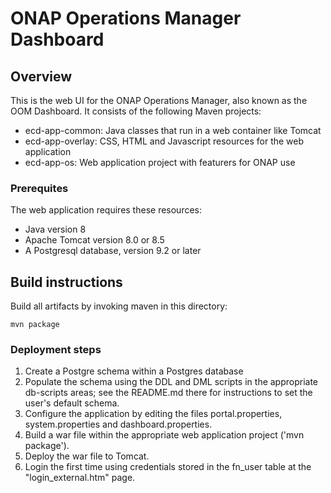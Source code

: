 # ONAP Operations Manager Dashboard

## Overview 

This is the web UI for the ONAP Operations Manager, also known as the OOM Dashboard. 
It consists of the following Maven projects:
- ecd-app-common:  Java classes that run in a web container like Tomcat
- ecd-app-overlay: CSS, HTML and Javascript resources for the web application
- ecd-app-os:      Web application project with featurers for ONAP use

### Prerequites

The web application requires these resources:
- Java version 8
- Apache Tomcat version 8.0 or 8.5
- A Postgresql database, version 9.2 or later

## Build instructions

Build all artifacts by invoking maven in this directory:

    mvn package
  
### Deployment steps

1. Create a Postgre schema within a Postgres database
2. Populate the schema using the DDL and DML scripts in the appropriate db-scripts areas; see the README.md there for instructions to set the user's default schema.
3. Configure the application by editing the files portal.properties, system.properties and dashboard.properties.
4. Build a war file within the appropriate web application project ('mvn package').
5. Deploy the war file to Tomcat.
6. Login the first time using credentials stored in the fn_user table at the "login_external.htm" page.
